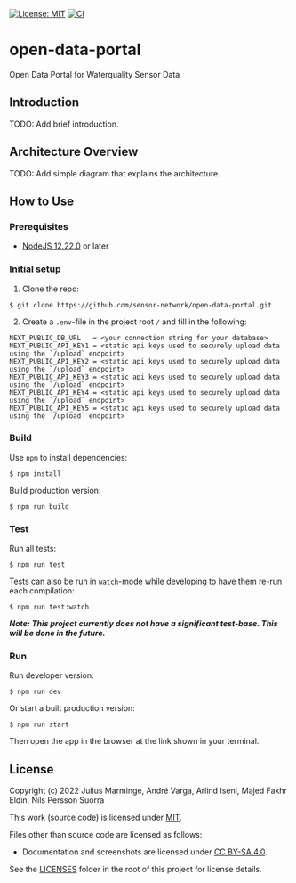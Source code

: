 [![License: MIT](https://img.shields.io/badge/License-MIT-yellow.svg)](https://opensource.org/licenses/MIT)
[![CI](https://github.com/sensor-network/open-data-portal/actions/workflows/integrate.yml/badge.svg)](https://github.com/sensor-network/open-data-portal/actions/workflows/integrate.yml)

# open-data-portal

Open Data Portal for Waterquality Sensor Data

## Introduction

TODO: Add brief introduction.

## Architecture Overview

TODO: Add simple diagram that explains the architecture.

## How to Use

### Prerequisites

- [NodeJS 12.22.0](https://nodejs.org/en/) or later

### Initial setup

1. Clone the repo:
```console
$ git clone https://github.com/sensor-network/open-data-portal.git
```

2. Create a `.env`-file in the project root `/` and fill in the following:
```
NEXT_PUBLIC_DB_URL   = <your connection string for your database>
NEXT_PUBLIC_API_KEY1 = <static api keys used to securely upload data using the `/upload` endpoint>
NEXT_PUBLIC_API_KEY2 = <static api keys used to securely upload data using the `/upload` endpoint>
NEXT_PUBLIC_API_KEY3 = <static api keys used to securely upload data using the `/upload` endpoint>
NEXT_PUBLIC_API_KEY4 = <static api keys used to securely upload data using the `/upload` endpoint>
NEXT_PUBLIC_API_KEY5 = <static api keys used to securely upload data using the `/upload` endpoint>
```

### Build

Use `npm` to install dependencies:
```console
$ npm install
```

Build production version:
```console
$ npm run build
```

### Test

Run all tests:
````console
$ npm run test
````
Tests can also be run in `watch`-mode while developing to have them re-run each compilation:
````console
$ npm run test:watch
````

***Note: This project currently does not have a significant test-base. This will be done in the future.***


### Run

Run developer version:
```console
$ npm run dev
```

Or start a built production version:
```console
$ npm run start
```

Then open the app in the browser at the link shown in your terminal.


## License

Copyright (c) 2022 Julius Marminge, André Varga, Arlind Iseni, Majed Fakhr Eldin, Nils Persson Suorra

This work (source code) is licensed under [MIT](./LICENSES/MIT.txt).

Files other than source code are licensed as follows:

- Documentation and screenshots are licensed under [CC BY-SA 4.0](./LICENSES/CC-BY-SA-4.0.txt).

See the [LICENSES](./LICENSES/) folder in the root of this project for license details.
